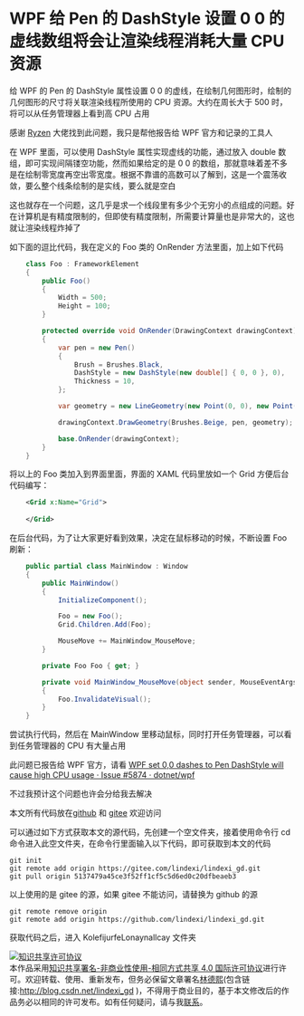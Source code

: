 # WPF 给 Pen 的 DashStyle 设置 0 0 的虚线数组将会让渲染线程消耗大量 CPU 资源

给 WPF 的 Pen 的 DashStyle 属性设置 0 0 的虚线，在绘制几何图形时，绘制的几何图形的尺寸将关联渲染线程所使用的 CPU 资源。大约在周长大于 500 时，将可以从任务管理器上看到高 CPU 占用

<!--more-->
<!-- CreateTime:2021/12/24 19:51:54 -->

<!-- 发布 -->

感谢 [Ryzen](https://www.cnblogs.com/ryzen) 大佬找到此问题，我只是帮他报告给 WPF 官方和记录的工具人

在 WPF 里面，可以使用 DashStyle 属性实现虚线的功能，通过放入 double 数组，即可实现间隔镂空功能，然而如果给定的是 0 0 的数组，那就意味着差不多是在绘制零宽度再空出零宽度。根据不靠谱的高数可以了解到，这是一个震荡收敛，要么整个线条绘制的是实线，要么就是空白

这也就存在一个问题，这几乎是求一个线段里有多少个无穷小的点组成的问题。好在计算机是有精度限制的，但即使有精度限制，所需要计算量也是非常大的，这也就让渲染线程炸掉了

如下面的逗比代码，我在定义的 Foo 类的 OnRender 方法里面，加上如下代码

```csharp
    class Foo : FrameworkElement
    {
        public Foo()
        {
            Width = 500;
            Height = 100;
        }

        protected override void OnRender(DrawingContext drawingContext)
        {
            var pen = new Pen()
            {
                Brush = Brushes.Black,
                DashStyle = new DashStyle(new double[] { 0, 0 }, 0),
                Thickness = 10,
            };

            var geometry = new LineGeometry(new Point(0, 0), new Point(500, 0));

            drawingContext.DrawGeometry(Brushes.Beige, pen, geometry);

            base.OnRender(drawingContext);
        }
    }
```

将以上的 Foo 类加入到界面里面，界面的 XAML 代码里放如一个 Grid 方便后台代码编写：

```xml
    <Grid x:Name="Grid">
        
    </Grid>
```

在后台代码，为了让大家更好看到效果，决定在鼠标移动的时候，不断设置 Foo 刷新：

```csharp
    public partial class MainWindow : Window
    {
        public MainWindow()
        {
            InitializeComponent();

            Foo = new Foo();
            Grid.Children.Add(Foo);

            MouseMove += MainWindow_MouseMove;
        }

        private Foo Foo { get; }

        private void MainWindow_MouseMove(object sender, MouseEventArgs e)
        {
            Foo.InvalidateVisual();
        }
    }
```

尝试执行代码，然后在 MainWindow 里移动鼠标，同时打开任务管理器，可以看到任务管理器的 CPU 有大量占用

此问题已报告给 WPF 官方，请看 [WPF set 0,0 dashes to Pen DashStyle will cause high CPU usage · Issue #5874 · dotnet/wpf](https://github.com/dotnet/wpf/issues/5874 )

不过我预计这个问题也许会分给我去解决

本文所有代码放在[github](https://github.com/lindexi/lindexi_gd/tree/5137479a45ce3f52ff1cf5c5d6ed0c20dfbeaeb3/KolefijurfeLonaynallcay) 和 [gitee](https://gitee.com/lindexi/lindexi_gd/tree/5137479a45ce3f52ff1cf5c5d6ed0c20dfbeaeb3/KolefijurfeLonaynallcay) 欢迎访问

可以通过如下方式获取本文的源代码，先创建一个空文件夹，接着使用命令行 cd 命令进入此空文件夹，在命令行里面输入以下代码，即可获取到本文的代码

```
git init
git remote add origin https://gitee.com/lindexi/lindexi_gd.git
git pull origin 5137479a45ce3f52ff1cf5c5d6ed0c20dfbeaeb3
```

以上使用的是 gitee 的源，如果 gitee 不能访问，请替换为 github 的源

```
git remote remove origin
git remote add origin https://github.com/lindexi/lindexi_gd.git
```

获取代码之后，进入 KolefijurfeLonaynallcay 文件夹

<a rel="license" href="http://creativecommons.org/licenses/by-nc-sa/4.0/"><img alt="知识共享许可协议" style="border-width:0" src="https://licensebuttons.net/l/by-nc-sa/4.0/88x31.png" /></a><br />本作品采用<a rel="license" href="http://creativecommons.org/licenses/by-nc-sa/4.0/">知识共享署名-非商业性使用-相同方式共享 4.0 国际许可协议</a>进行许可。欢迎转载、使用、重新发布，但务必保留文章署名[林德熙](http://blog.csdn.net/lindexi_gd)(包含链接:http://blog.csdn.net/lindexi_gd )，不得用于商业目的，基于本文修改后的作品务必以相同的许可发布。如有任何疑问，请与我[联系](mailto:lindexi_gd@163.com)。
